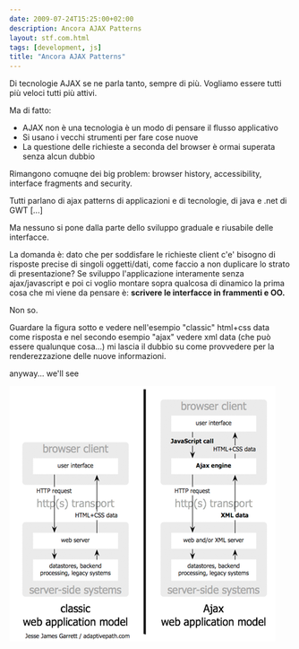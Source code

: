 ```yaml
---
date: 2009-07-24T15:25:00+02:00
description: Ancora AJAX Patterns
layout: stf.com.html
tags: [development, js]
title: "Ancora AJAX Patterns"
---
```


Di tecnologie AJAX se ne parla tanto, sempre di più.
Vogliamo essere tutti più veloci tutti più attivi.

Ma di fatto:
- AJAX non è una tecnologia è un modo di pensare il flusso applicativo
- Si usano i vecchi strumenti per fare cose nuove
- La questione delle richieste a seconda del browser è ormai superata senza alcun dubbio

Rimangono comuqne dei big problem: browser history, accessibility, interface fragments and security.

Tutti parlano di ajax patterns di applicazioni e di tecnologie, di java e .net di GWT [...]

Ma nessuno si pone dalla parte dello sviluppo graduale e riusabile delle interfacce.

La domanda è: dato che per soddisfare le richieste client c'e' bisogno di risposte precise di singoli oggetti/dati, come faccio a non duplicare lo strato di presentazione?
Se sviluppo l'applicazione interamente senza ajax/javascript e poi ci voglio montare sopra qualcosa di dinamico la prima cosa che mi viene da pensare è: **scrivere le interfacce in frammenti e OO.**

Non so.

Guardare la figura sotto e vedere nell'esempio "classic" html+css data come risposta e nel secondo esempio "ajax" vedere xml data (che può essere qualunque cosa...) mi lascia il dubbio su come provvedere per la renderezzazione delle nuove informazioni.

anyway... we'll see

![Image](/assets/posts/2009-07-24-ancora-ajax-patterns/ajax-fig1_small.png)
